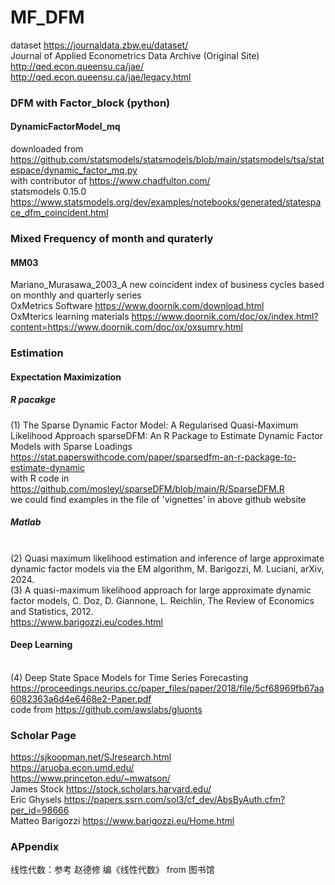# MF_DFM
dataset https://journaldata.zbw.eu/dataset/
<br> Journal of Applied Econometrics Data Archive (Original Site) 
<br>http://qed.econ.queensu.ca/jae/
<br> http://qed.econ.queensu.ca/jae/legacy.html

### DFM with Factor_block (python)
#### DynamicFactorModel_mq 
downloaded from https://github.com/statsmodels/statsmodels/blob/main/statsmodels/tsa/statespace/dynamic_factor_mq.py
<br> with contributor of https://www.chadfulton.com/
<br> statsmodels 0.15.0 https://www.statsmodels.org/dev/examples/notebooks/generated/statespace_dfm_coincident.html

### Mixed Frequency of month and quraterly 
#### MM03
Mariano_Murasawa_2003_A new coincident index of business cycles based on monthly and quarterly series
<br> OxMetrics Software https://www.doornik.com/download.html
<br> OxMterics learning materials https://www.doornik.com/doc/ox/index.html?content=https://www.doornik.com/doc/ox/oxsumry.html

### Estimation 
#### Expectation Maximization
##### R pacakge 
(1) The Sparse Dynamic Factor Model: A Regularised Quasi-Maximum Likelihood Approach
sparseDFM: An R Package to Estimate Dynamic Factor Models with Sparse Loadings https://stat.paperswithcode.com/paper/sparsedfm-an-r-package-to-estimate-dynamic
<br> with R code in https://github.com/mosleyl/sparseDFM/blob/main/R/SparseDFM.R
<br> we could find examples in the file of 'vignettes' in above github website 

##### Matlab
<br> (2) Quasi maximum likelihood estimation and inference of large approximate dynamic factor models via the EM algorithm, M. Barigozzi, M. Luciani, arXiv, 2024.
<br> (3) A quasi-maximum likelihood approach for large approximate dynamic factor models, C. Doz, D. Giannone, L. Reichlin, The Review of Economics and Statistics, 2012.
<br> https://www.barigozzi.eu/codes.html


#### Deep Learning 
<br> (4) Deep State Space Models for Time Series Forecasting
<br> https://proceedings.neurips.cc/paper_files/paper/2018/file/5cf68969fb67aa6082363a6d4e6468e2-Paper.pdf
<br> code from https://github.com/awslabs/gluonts

### Scholar Page 
https://sjkoopman.net/SJresearch.html 
<br> https://aruoba.econ.umd.edu/
<br> https://www.princeton.edu/~mwatson/
<br> James Stock https://stock.scholars.harvard.edu/
<br> Eric Ghysels https://papers.ssrn.com/sol3/cf_dev/AbsByAuth.cfm?per_id=98666
<br> Matteo Barigozzi https://www.barigozzi.eu/Home.html

### APpendix 
线性代数：参考 赵德修 编《线性代数》 from 图书馆
